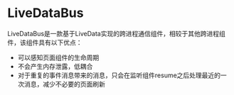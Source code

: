 # LiveDataBus
LiveDataBus是一款基于LiveData实现的跨进程通信组件，相较于其他跨进程组件，该组件具有以下优点：
- 可以感知页面组件的生命周期
- 不会产生内存泄露，低耦合
- 对于重复的事件消息带来的消息，只会在监听组件resume之后处理最近的一次消息，减少不必要的页面刷新

